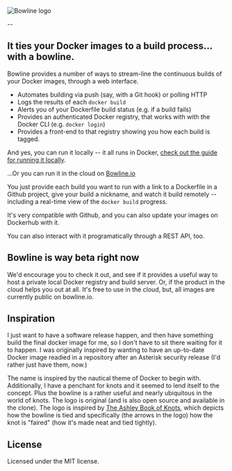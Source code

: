 ![Bowline logo](http://i.imgur.com/pHdhLik.png)

--

## It ties your Docker images to a build process... with a bowline.

Bowline provides a number of ways to stream-line the continuous builds of your Docker images, through a web interface.

* Automates building via push (say, with a Git hook) or polling HTTP 
* Logs the results of each `docker build`
* Alerts you of your Dockerfile build status (e.g. if a build fails)
* Provides an authenticated Docker registry, that works with with the Docker CLI (e.g. `docker login`)
* Provides a front-end to that registry showing you how each build is tagged.

And yes, you can run it locally -- it all runs in Docker, [check out the guide for running it locally](https://bowline.io/#/docs/runninglocal).

...Or you can run it in the cloud on [Bowline.io](https://bowline.io/)

You just provide each build you want to run with a link to a Dockerfile in a Github project, give your build a nickname, and watch it build remotely -- including a real-time view of the `docker build` progress.

It's very compatible with Github, and you can also update your images on Dockerhub with it.

You can also interact with it programatically through a REST API, too.

## Bowline is way beta right now

We'd encourage you to check it out, and see if it provides a useful way to host a private local Docker registry and build server. Or, if the product in the cloud helps you out at all. It's free to use in the cloud, but, all images are currently public on bowline.io.

## Inspiration

I just want to have a software release happen, and then have something build the final docker image for me, so I don't have to sit there waiting for it to happen. I was originally inspired by wanting to have an up-to-date Docker image readied in a repository after an Asterisk security release (I'd rather just have them, now.)

The name is inspired by the nautical theme of Docker to begin with. Additionally, I have a penchant for knots and it seemed to lend itself to the concept. Plus the bowline is a rather useful and nearly ubiquitous in the world of knots. The logo is original (and is also open source and available in the clone). The logo is inspired by [The Ashley Book of Knots](http://en.wikipedia.org/wiki/The_Ashley_Book_of_Knots), which depicts how the bowline is tied and specifically (the arrows in the logo) how the knot is "faired" (how it's made neat and tied tightly).

## License

Licensed under the MIT license.